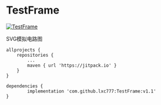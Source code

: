 # TestFrame

[![TestFrame](https://jitpack.io/v/lxc777/TestFrame.svg)](https://jitpack.io/#lxc777/TestFrame)

	
SVG模拟电路图

	allprojects {
		repositories {
			...
			maven { url 'https://jitpack.io' }
		}
	}
  
  	dependencies {
	        implementation 'com.github.lxc777:TestFrame:v1.1'
	}
  
  
